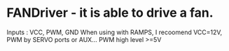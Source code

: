# FANDriver - it is able to drive a fan.
Inputs : VCC, PWM, GND
When using with RAMPS, I recoomend VCC=12V, PWM by SERVO ports or AUX...
PWM high level >=5V
